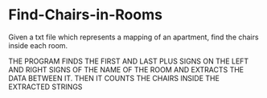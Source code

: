 # Find-Chairs-in-Rooms

Given a txt file which represents a mapping of an apartment, find the chairs inside each room.

THE PROGRAM FINDS THE FIRST AND LAST PLUS SIGNS ON THE LEFT AND RIGHT SIGNS OF THE NAME OF THE ROOM AND EXTRACTS THE DATA BETWEEN IT. THEN IT COUNTS THE CHAIRS INSIDE THE EXTRACTED STRINGS
